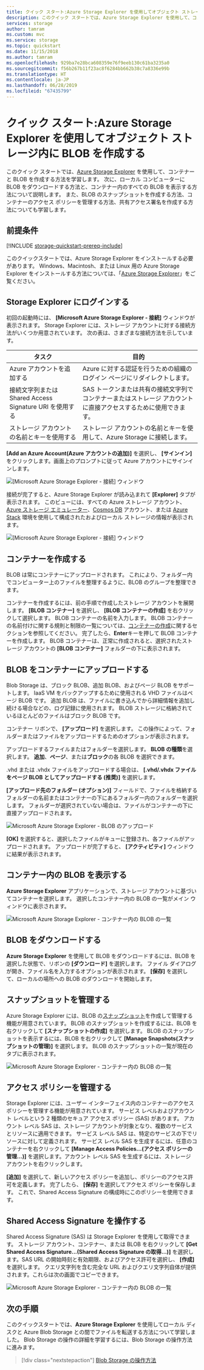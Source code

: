 ```yaml
---
title: クイック スタート:Azure Storage Explorer を使用してオブジェクト ストレージ内に BLOB を作成する
description: このクイック スタートでは、Azure Storage Explorer を使用して、コンテナーと BLOB を作成する方法を学習します。 次に、ローカル コンピューターに BLOB をダウンロードする方法と、コンテナー内のすべての BLOB を表示する方法について説明します。 また、BLOB のスナップショットを作成する方法、コンテナーのアクセス ポリシーを管理する方法、共有アクセス署名を作成する方法についても学習します。
services: storage
author: tamram
ms.custom: mvc
ms.service: storage
ms.topic: quickstart
ms.date: 11/15/2018
ms.author: tamram
ms.openlocfilehash: 929ba7e28bca608359e76f9eeb130c61ba3235a0
ms.sourcegitcommit: f56b267b11f23ac8f6284bb662b38c7a8336e99b
ms.translationtype: HT
ms.contentlocale: ja-JP
ms.lasthandoff: 06/28/2019
ms.locfileid: "67435799"
---
```

# <a name="quickstart-use-azure-storage-explorer-to-create-a-blob-in-object-storage"></a>クイック スタート:Azure Storage Explorer を使用してオブジェクト ストレージ内に BLOB を作成する

このクイック スタートでは、[Azure Storage Explorer](https://azure.microsoft.com/features/storage-explorer/) を使用して、コンテナーと BLOB を作成する方法を学習します。 次に、ローカル コンピューターに BLOB をダウンロードする方法と、コンテナー内のすべての BLOB を表示する方法について説明します。 また、BLOB のスナップショットを作成する方法、コンテナーのアクセス ポリシーを管理する方法、共有アクセス署名を作成する方法についても学習します。

## <a name="prerequisites"></a>前提条件

[!INCLUDE [storage-quickstart-prereq-include](../../../includes/storage-quickstart-prereq-include.md)]

このクイックスタートでは、Azure Storage Explorer をインストールする必要があります。 Windows、Macintosh、または Linux 用の Azure Storage Explorer をインストールする方法については、「[Azure Storage Explorer](https://azure.microsoft.com/features/storage-explorer/)」をご覧ください。

## <a name="log-in-to-storage-explorer"></a>Storage Explorer にログインする

初回の起動時には、 **[Microsoft Azure Storage Explorer - 接続]** ウィンドウが表示されます。 Storage Explorer には、ストレージ アカウントに対する接続方法がいくつか用意されています。 次の表は、さまざまな接続方法を示しています。

|タスク|目的|
|---|---|
|Azure アカウントを追加する | Azure に対する認証を行うための組織のログイン ページにリダイレクトします。 |
|接続文字列または Shared Access Signature URI を使用する | SAS トークンまたは共有の接続文字列でコンテナーまたはストレージ アカウントに直接アクセスするために使用できます。 |
|ストレージ アカウントの名前とキーを使用する| ストレージ アカウントの名前とキーを使用して、Azure Storage に接続します。|

**[Add an Azure Account\(Azure アカウントの追加\)]** を選択し、 **[サインイン]** をクリックします。画面上のプロンプトに従って Azure アカウントにサインインします。

![[Microsoft Azure Storage Explorer - 接続] ウィンドウ](media/storage-quickstart-blobs-storage-explorer/connect.png)

接続が完了すると、Azure Storage Explorer が読み込まれて **[Explorer]** タブが表示されます。 このビューには、すべての Azure ストレージ アカウント、[Azure ストレージ エミュレーター](../common/storage-use-emulator.md?toc=%2fazure%2fstorage%2fblobs%2ftoc.json)、[Cosmos DB](../../cosmos-db/storage-explorer.md?toc=%2fazure%2fstorage%2fblobs%2ftoc.json) アカウント、または [Azure Stack](/azure-stack/user/azure-stack-storage-connect-se?toc=%2fazure%2fstorage%2fblobs%2ftoc.json) 環境を使用して構成されたおよびローカル ストレージの情報が表示されます。

![[Microsoft Azure Storage Explorer - 接続] ウィンドウ](media/storage-quickstart-blobs-storage-explorer/mainpage.png)

## <a name="create-a-container"></a>コンテナーを作成する

BLOB は常にコンテナーにアップロードされます。 これにより、フォルダー内でコンピューター上のファイルを整理するように、BLOB のグループを整理できます。

コンテナーを作成するには、前の手順で作成したストレージ アカウントを展開します。 **[BLOB コンテナー]** を選択し、 **[BLOB コンテナーの作成]** を右クリックして選択します。 BLOB コンテナーの名前を入力します。 BLOB コンテナーの名前付けに関する規則と制限の一覧については、[コンテナーの作成](storage-quickstart-blobs-dotnet.md#create-a-container)に関するセクションを参照してください。 完了したら、**Enter**キーを押して BLOB コンテナーを作成します。 BLOB コンテナーは、正常に作成されると、選択されたストレージ アカウントの **[BLOB コンテナー]** フォルダーの下に表示されます。

## <a name="upload-blobs-to-the-container"></a>BLOB をコンテナーにアップロードする

Blob Storage は、ブロック BLOB、追加 BLOB、およびページ BLOB をサポートします。 IaaS VM をバックアップするために使用される VHD ファイルはページ BLOB です。 追加 BLOB は、ファイルに書き込んでから詳細情報を追加し続ける場合などの、ログ記録に使用されます。 BLOB ストレージに格納されているほとんどのファイルはブロック BLOB です。

コンテナー リボンで、 **[アップロード]** を選択します。 この操作によって、フォルダーまたはファイルをアップロードするためのオプションが表示されます。

アップロードするファイルまたはフォルダーを選択します。 **BLOB の種類**を選択します。 **追加**、**ページ**、または**ブロック**の各 BLOB を選択できます。

.vhd または .vhdx ファイルをアップロードする場合は、 **[.vhd/.vhdx ファイルをページ BLOB としてアップロードする (推奨)]** を選択します。

**[アップロード先のフォルダー (オプション)]** フィールドで、ファイルを格納するフォルダーの名前またはコンテナーの下にあるフォルダー内のフォルダーを選択します。 フォルダーが選択されていない場合は、ファイルがコンテナーの下に直接アップロードされます。

![Microsoft Azure Storage Explorer - BLOB のアップロード](media/storage-quickstart-blobs-storage-explorer/uploadblob.png)

**[OK]** を選択すると、選択したファイルがキューに登録され、各ファイルがアップロードされます。 アップロードが完了すると、 **[アクティビティ]** ウィンドウに結果が表示されます。

## <a name="view-blobs-in-a-container"></a>コンテナー内の BLOB を表示する

**Azure Storage Explorer** アプリケーションで、ストレージ アカウントに基づいてコンテナーを選択します。 選択したコンテナー内の BLOB の一覧がメイン ウィンドウに表示されます。

![Microsoft Azure Storage Explorer - コンテナー内の BLOB の一覧](media/storage-quickstart-blobs-storage-explorer/listblobs.png)

## <a name="download-blobs"></a>BLOB をダウンロードする

**Azure Storage Explorer** を使用して BLOB をダウンロードするには、BLOB を選択した状態で、リボンの **[ダウンロード]** を選択します。 ファイル ダイアログが開き、ファイル名を入力するオプションが表示されます。 **[保存]** を選択して、ローカルの場所への BLOB のダウンロードを開始します。

## <a name="manage-snapshots"></a>スナップショットを管理する

Azure Storage Explorer には、BLOB の[スナップショット](storage-blob-snapshots.md)を作成して管理する機能が用意されています。 BLOB のスナップショットを作成するには、BLOB を右クリックして **[スナップショットの作成]** を選択します。 BLOB のスナップショットを表示するには、BLOB を右クリックして **[Manage Snapshots\(スナップショットの管理\)]** を選択します。 BLOB のスナップショットの一覧が現在のタブに表示されます。

![Microsoft Azure Storage Explorer - コンテナー内の BLOB の一覧](media/storage-quickstart-blobs-storage-explorer/snapshots.png)

## <a name="manage-access-policies"></a>アクセス ポリシーを管理する

Storage Explorer には、ユーザー インターフェイス内のコンテナーのアクセス ポリシーを管理する機能が用意されています。 サービス レベルおよびアカウント レベルという 2 種類のセキュア アクセス ポリシー (SAS) があります。 アカウント レベル SAS は、ストレージ アカウントが対象となり、複数のサービスとリソースに適用できます。 サービス レベル SAS は、特定のサービスの下でリソースに対して定義されます。 サービス レベル SAS を生成するには、任意のコンテナーを右クリックして **[Manage Access Policies...\(アクセス ポリシーの管理...\)]** を選択します。アカウント レベル SAS を生成するには、ストレージ アカウントを右クリックします。

**[追加]** を選択して、新しいアクセス ポリシーを追加し、ポリシーのアクセス許可を定義します。 完了したら、 **[保存]** を選択してアクセス ポリシーを保存します。 これで、Shared Access Signature の構成時にこのポリシーを使用できます。

## <a name="work-with-shared-access-signatures"></a>Shared Access Signature を操作する

Shared Access Signature (SAS) は Storage Explorer を使用して取得できます。 ストレージ アカウント、コンテナー、または BLOB を右クリックして **[Get Shared Access Signature...\(Shared Access Signature の取得...\)]** を選択します。SAS URL の開始時刻と有効期限、およびアクセス許可を選択し、 **[作成]** を選択します。 クエリ文字列を含む完全な URL およびクエリ文字列自体が提供されます。これらは次の画面でコピーできます。

![Microsoft Azure Storage Explorer - コンテナー内の BLOB の一覧](media/storage-quickstart-blobs-storage-explorer/sharedaccesssignature.png)

## <a name="next-steps"></a>次の手順

このクイックスタートでは、**Azure Storage Explorer** を使用してローカル ディスクと Azure Blob Storage との間でファイルを転送する方法について学習しました。 Blob Storage の操作の詳細を学習するには、Blob Storage の操作方法に進みます。

> [!div class="nextstepaction"]
> [Blob Storage の操作方法](storage-how-to-use-blobs-powershell.md)
